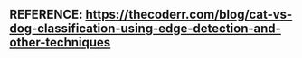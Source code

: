 ## REFERENCE: https://thecoderr.com/blog/cat-vs-dog-classification-using-edge-detection-and-other-techniques
